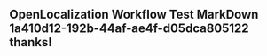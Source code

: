 <properties
ms.topic="hero-topic"
ms.test1="hero-topic"
ms.test2="test"/>

## OpenLocalization Workflow Test MarkDown 1a410d12-192b-44af-ae4f-d05dca805122 thanks!
